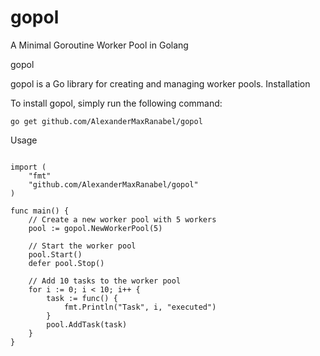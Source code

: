 # gopol
A Minimal Goroutine Worker Pool in Golang

gopol

gopol is a Go library for creating and managing worker pools.
Installation

To install gopol, simply run the following command:

```go get github.com/AlexanderMaxRanabel/gopol```

Usage
```package main

import (
	"fmt"
	"github.com/AlexanderMaxRanabel/gopol"
)

func main() {
	// Create a new worker pool with 5 workers
	pool := gopol.NewWorkerPool(5)

	// Start the worker pool
	pool.Start()
	defer pool.Stop()

	// Add 10 tasks to the worker pool
	for i := 0; i < 10; i++ {
		task := func() {
			fmt.Println("Task", i, "executed")
		}
		pool.AddTask(task)
	}
} 
